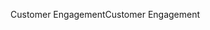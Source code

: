 <span data-ttu-id="11769-101">Customer Engagement</span><span class="sxs-lookup"><span data-stu-id="11769-101">Customer Engagement</span></span>